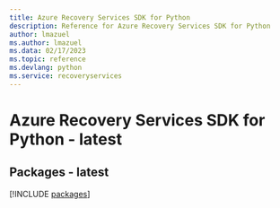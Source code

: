 ```yaml
---
title: Azure Recovery Services SDK for Python
description: Reference for Azure Recovery Services SDK for Python
author: lmazuel
ms.author: lmazuel
ms.data: 02/17/2023
ms.topic: reference
ms.devlang: python
ms.service: recoveryservices
---
```

# Azure Recovery Services SDK for Python - latest
## Packages - latest
[!INCLUDE [packages](recovery-services-index.md)]